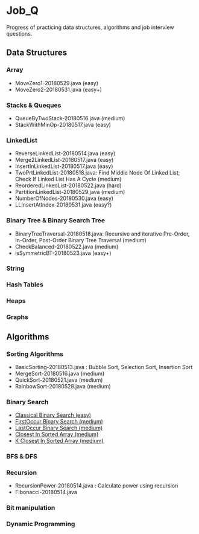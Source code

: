 # Job_Q

Progress of practicing data structures, algorithms and job interview questions.

## Data Structures

### Array
   - MoveZero1-20180529.java (easy)
   - MoveZero2-20180531.java (easy+)

### Stacks & Queques
   - QueueByTwoStack-20180516.java (medium)
   - StackWithMinOp-20180517.java (easy)

### LinkedList
   - ReverseLinkedList-20180514.java (easy)
   - Merge2LinkedList-20180517.java (easy)
   - InsertInLinkedList-20180517.java (easy)
   - TwoPrtLinkedList-20180518.java: Find Middle Node Of Linked List; Check If Linked List Has A Cycle (medium)
   - ReorderedLinkedList-20180522.java (hard)
   - PartitionLinkedList-20180529.java (medium)
   - NumberOfNodes-20180530.java (easy)
   - LLInsertAtIndex-20180531.java (easy?)

### Binary Tree & Binary Search Tree
   - BinaryTreeTraversal-20180518.java: Recursive and iterative Pre-Order, In-Order, Post-Order Binary Tree Traversal (medium)
   - CheckBalanced-20180522.java (medium)
   - isSymmetricBT-20180523.java (easy+)
    
### String
### Hash Tables
### Heaps
### Graphs

## Algorithms

### Sorting Algorithms 
   - BasicSorting-20180513.java : Bubble Sort, Selection Sort, Insertion Sort
   - MergeSort-20180516.java (medium)
   - QuickSort-20180521.java (medium)
   - RainbowSort-20180528.java (medium)
   
### Binary Search
   - [Classical Binary Search (easy)](./src/BinarySearchRelated/ClassicalBinarySearch.java)
   - [FirstOccur Binary Search (medium)](./src/BinarySearchRelated/FirstOccurBinarySearch.java)
   - [LastOccur Binary Search (medium)](./src/BinarySearchRelated/LastOccurBinarySearch.java)
   - [Closest In Sorted Array (medium)](./src/BinarySearchRelated/ClosestInSortedArray.java)
   - [K Closest In Sorted Array (medium)](./src/BinarySearchRelated/KClosestInSortedArray.java)

### BFS & DFS
   
### Recursion
   - RecursionPower-20180514.java : Calculate power using recursion
   - Fibonacci-20180514.java
 
### Bit manipulation
### Dynamic Programming
